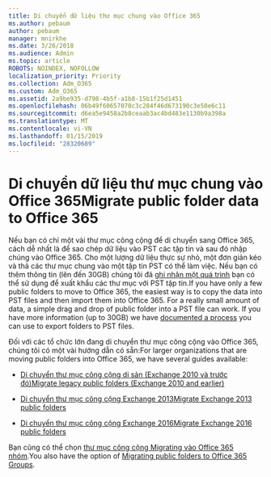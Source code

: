 ```yaml
---
title: Di chuyển dữ liệu thư mục chung vào Office 365
ms.author: pebaum
author: pebaum
manager: mnirkhe
ms.date: 3/26/2018
ms.audience: Admin
ms.topic: article
ROBOTS: NOINDEX, NOFOLLOW
localization_priority: Priority
ms.collection: Adm_O365
ms.custom: Adm_O365
ms.assetid: 2a9be935-d798-4b5f-a1b8-15b1f25d1451
ms.openlocfilehash: 06b49f60657070c3c284f46d673190c3e50e6c11
ms.sourcegitcommit: d6ea5e9458a2b8ceaab3ac4bd483e1130b9a398a
ms.translationtype: MT
ms.contentlocale: vi-VN
ms.lasthandoff: 01/15/2019
ms.locfileid: "28320689"
---
```

# <a name="migrate-public-folder-data-to-office-365"></a><span data-ttu-id="918ad-102">Di chuyển dữ liệu thư mục chung vào Office 365</span><span class="sxs-lookup"><span data-stu-id="918ad-102">Migrate public folder data to Office 365</span></span>

<span data-ttu-id="918ad-p101">Nếu bạn có chỉ một vài thư mục công cộng để di chuyển sang Office 365, cách dễ nhất là để sao chép dữ liệu vào PST các tập tin và sau đó nhập chúng vào Office 365. Cho một lượng dữ liệu thực sự nhỏ, một đơn giản kéo và thả các thư mục chung vào một tập tin PST có thể làm việc. Nếu bạn có thêm thông tin (lên đến 30GB) chúng tôi đã [ghi nhận một quá trình](https://technet.microsoft.com/en-us/library/dn874017%28v=exchg.150%29.aspx#PSTMigrate) bạn có thể sử dụng để xuất khẩu các thư mục với PST tập tin.</span><span class="sxs-lookup"><span data-stu-id="918ad-p101">If you have only a few public folders to move to Office 365, the easiest way is to copy the data into PST files and then import them into Office 365. For a really small amount of data, a simple drag and drop of public folder into a PST file can work. If you have more information (up to 30GB) we have [documented a process](https://technet.microsoft.com/en-us/library/dn874017%28v=exchg.150%29.aspx#PSTMigrate) you can use to export folders to PST files.</span></span> 
  
<span data-ttu-id="918ad-106">Đối với các tổ chức lớn đang di chuyển thư mục công cộng vào Office 365, chúng tôi có một vài hướng dẫn có sẵn:</span><span class="sxs-lookup"><span data-stu-id="918ad-106">For larger organizations that are moving public folders into Office 365, we have several guides available:</span></span>
  
- [<span data-ttu-id="918ad-107">Di chuyển thư mục công cộng di sản (Exchange 2010 và trước đó)</span><span class="sxs-lookup"><span data-stu-id="918ad-107">Migrate legacy public folders (Exchange 2010 and earlier)</span></span>](https://technet.microsoft.com/en-us/library/dn874017%28v=exchg.150%29.aspx)
    
- [<span data-ttu-id="918ad-108">Di chuyển thư mục công cộng Exchange 2013</span><span class="sxs-lookup"><span data-stu-id="918ad-108">Migrate Exchange 2013 public folders</span></span>](https://technet.microsoft.com/en-us/library/mt798260%28v=exchg.150%29.aspx)
    
- [<span data-ttu-id="918ad-109">Di chuyển thư mục công cộng Exchange 2016</span><span class="sxs-lookup"><span data-stu-id="918ad-109">Migrate Exchange 2016 public folders</span></span>](https://technet.microsoft.com/en-us/library/mt798260%28v=exchg.160%29.aspx)
    
<span data-ttu-id="918ad-110">Bạn cũng có thể chọn [thư mục công cộng Migrating vào Office 365 nhóm](https://technet.microsoft.com/library/mt843872%28v=exchg.150%29.aspx).</span><span class="sxs-lookup"><span data-stu-id="918ad-110">You also have the option of [Migrating public folders to Office 365 Groups](https://technet.microsoft.com/library/mt843872%28v=exchg.150%29.aspx).</span></span>
  

